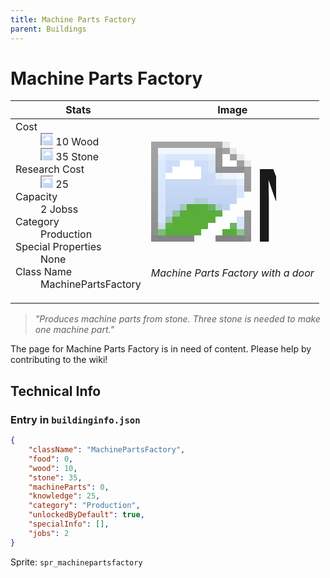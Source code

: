 ```yaml
---
title: Machine Parts Factory
parent: Buildings
---
```

# Machine Parts Factory

[//]: # (Pre-generated content)
<table><thead><tr><th>Stats</th><th>Image</th></tr></thead><tbody><tr><td><dl><dt>Cost</dt><dd><div class="resource-icon"><img style="object-position: -637px -751px;" src="https://tfe2-wiki.github.io/assets/sprites.png"></div> 10 Wood<br><div class="resource-icon"><img style="object-position: -637px -737px;" src="https://tfe2-wiki.github.io/assets/sprites.png"></div> 35 Stone</dd><dt>Research Cost</dt><dd><div class="resource-icon"><img style="object-position: -268px -522px;" src="https://tfe2-wiki.github.io/assets/sprites.png"></div> 25</dd><dt>Capacity</dt><dd>2 Jobss</dd><dt>Category</dt><dd>Production</dd><dt>Special Properties</dt><dd>None</dd><dt>Class Name</dt><dd>MachinePartsFactory</dd></dl></td><td><style>.building-image {width: 200px;height: 200px;overflow: hidden;position: relative;}.building-image img {image-rendering: pixelated;object-fit: none;transform: scale(10);transform-origin: left top;position: absolute;left: 0;top: 0;}.resource-image {width: 200px;height: 200px;overflow: hidden;position: relative;}.resource-image img {image-rendering: pixelated;object-fit: none;transform: scale(20);transform-origin: left top;position: absolute;left: 0;top: 0;}.building-icon {width: 20px;height: 20px;overflow: hidden;position: relative;display: inline-block;}.building-icon img {image-rendering: pixelated;object-fit: none;transform: scale(1);transform-origin: left top;position: absolute;left: 0;top: 0;}.resource-icon {width: 20px;height: 20px;overflow: hidden;position: relative;display: inline-block;}.resource-icon img {image-rendering: pixelated;object-fit: none;transform: scale(2);transform-origin: left top;position: absolute;left: 0;top: 0;}</style><div class="building-image"><img style="object-position: -206px -955px;" src="https://tfe2-wiki.github.io/assets/sprites.png" alt="Machine Parts Factory Back"><img style="object-position: -184px -955px;" src="https://tfe2-wiki.github.io/assets/sprites.png" alt="Machine Parts Factory"></div><i>Machine Parts Factory with a door</i></td></tr></tbody></table><blockquote><i>"Produces machine parts from stone. Three stone is needed to make one machine part."</i></blockquote>

The page for Machine Parts Factory is in need of content. Please help by contributing to the wiki!

## Technical Info
### Entry in `buildinginfo.json`

```json
{
    "className": "MachinePartsFactory",
    "food": 0,
    "wood": 10,
    "stone": 35,
    "machineParts": 0,
    "knowledge": 25,
    "category": "Production",
    "unlockedByDefault": true,
    "specialInfo": [],
    "jobs": 2
}
```

Sprite: `spr_machinepartsfactory`

